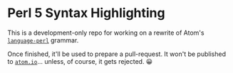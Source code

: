 Perl 5 Syntax Highlighting
==========================

This is a development-only repo for working on a rewrite of Atom's [`language-perl`](https://github.com/atom/language-perl) grammar.

Once finished, it'll be used to prepare a pull-request.
It won't be published to [`atom.io`](https://atom.io)... unless, of course, it gets rejected. :grinning:
